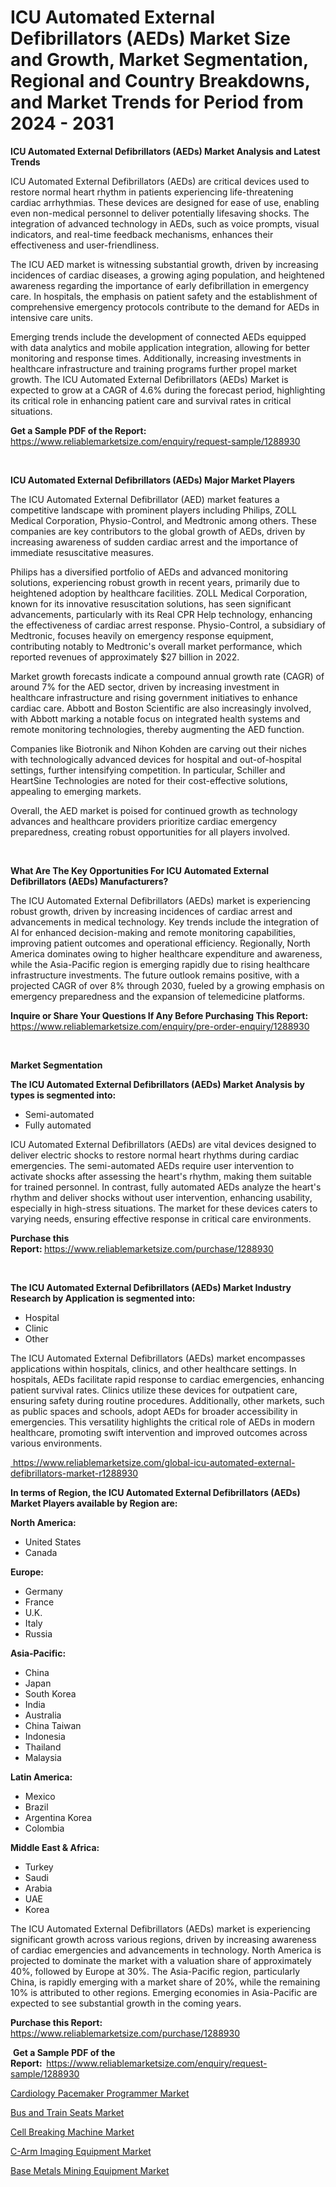 <p><h1>ICU Automated External Defibrillators (AEDs) Market Size and Growth, Market Segmentation, Regional and Country Breakdowns, and Market Trends for Period from 2024 -  2031</h1></p><p><strong>ICU Automated External Defibrillators (AEDs) Market Analysis and Latest Trends</strong></p>
<p><p>ICU Automated External Defibrillators (AEDs) are critical devices used to restore normal heart rhythm in patients experiencing life-threatening cardiac arrhythmias. These devices are designed for ease of use, enabling even non-medical personnel to deliver potentially lifesaving shocks. The integration of advanced technology in AEDs, such as voice prompts, visual indicators, and real-time feedback mechanisms, enhances their effectiveness and user-friendliness. </p><p>The ICU AED market is witnessing substantial growth, driven by increasing incidences of cardiac diseases, a growing aging population, and heightened awareness regarding the importance of early defibrillation in emergency care. In hospitals, the emphasis on patient safety and the establishment of comprehensive emergency protocols contribute to the demand for AEDs in intensive care units. </p><p>Emerging trends include the development of connected AEDs equipped with data analytics and mobile application integration, allowing for better monitoring and response times. Additionally, increasing investments in healthcare infrastructure and training programs further propel market growth. The ICU Automated External Defibrillators (AEDs) Market is expected to grow at a CAGR of 4.6% during the forecast period, highlighting its critical role in enhancing patient care and survival rates in critical situations.</p></p>
<p><strong>Get a Sample PDF of the Report:&nbsp;</strong> <a href="https://www.reliablemarketsize.com/enquiry/request-sample/1288930?utm_campaign=1103&utm_medium=2&utm_source=Github&utm_content=ia&utm_term=26102024&utm_id=icu-automated-external-defibrillators-aeds">https://www.reliablemarketsize.com/enquiry/request-sample/1288930</a></p>
<p>&nbsp;</p>
<p><strong>ICU Automated External Defibrillators (AEDs) Major Market Players</strong></p>
<p><p>The ICU Automated External Defibrillator (AED) market features a competitive landscape with prominent players including Philips, ZOLL Medical Corporation, Physio-Control, and Medtronic among others. These companies are key contributors to the global growth of AEDs, driven by increasing awareness of sudden cardiac arrest and the importance of immediate resuscitative measures.</p><p>Philips has a diversified portfolio of AEDs and advanced monitoring solutions, experiencing robust growth in recent years, primarily due to heightened adoption by healthcare facilities. ZOLL Medical Corporation, known for its innovative resuscitation solutions, has seen significant advancements, particularly with its Real CPR Help technology, enhancing the effectiveness of cardiac arrest response. Physio-Control, a subsidiary of Medtronic, focuses heavily on emergency response equipment, contributing notably to Medtronic's overall market performance, which reported revenues of approximately $27 billion in 2022.</p><p>Market growth forecasts indicate a compound annual growth rate (CAGR) of around 7% for the AED sector, driven by increasing investment in healthcare infrastructure and rising government initiatives to enhance cardiac care. Abbott and Boston Scientific are also increasingly involved, with Abbott marking a notable focus on integrated health systems and remote monitoring technologies, thereby augmenting the AED function.</p><p>Companies like Biotronik and Nihon Kohden are carving out their niches with technologically advanced devices for hospital and out-of-hospital settings, further intensifying competition. In particular, Schiller and HeartSine Technologies are noted for their cost-effective solutions, appealing to emerging markets.</p><p>Overall, the AED market is poised for continued growth as technology advances and healthcare providers prioritize cardiac emergency preparedness, creating robust opportunities for all players involved.</p></p>
<p>&nbsp;</p>
<p><strong>What Are The Key Opportunities For ICU Automated External Defibrillators (AEDs) Manufacturers?</strong></p>
<p><p>The ICU Automated External Defibrillators (AEDs) market is experiencing robust growth, driven by increasing incidences of cardiac arrest and advancements in medical technology. Key trends include the integration of AI for enhanced decision-making and remote monitoring capabilities, improving patient outcomes and operational efficiency. Regionally, North America dominates owing to higher healthcare expenditure and awareness, while the Asia-Pacific region is emerging rapidly due to rising healthcare infrastructure investments. The future outlook remains positive, with a projected CAGR of over 8% through 2030, fueled by a growing emphasis on emergency preparedness and the expansion of telemedicine platforms.</p></p>
<p><strong>Inquire or Share Your Questions If Any Before Purchasing This Report:</strong> <a href="https://www.reliablemarketsize.com/enquiry/pre-order-enquiry/1288930?utm_campaign=1103&utm_medium=2&utm_source=Github&utm_content=ia&utm_term=26102024&utm_id=icu-automated-external-defibrillators-aeds">https://www.reliablemarketsize.com/enquiry/pre-order-enquiry/1288930</a></p>
<p>&nbsp;</p>
<p><strong>Market Segmentation</strong></p>
<p><strong>The ICU Automated External Defibrillators (AEDs) Market Analysis by types is segmented into:</strong></p>
<p><ul><li>Semi-automated</li><li>Fully automated</li></ul></p>
<p><p>ICU Automated External Defibrillators (AEDs) are vital devices designed to deliver electric shocks to restore normal heart rhythms during cardiac emergencies. The semi-automated AEDs require user intervention to activate shocks after assessing the heart's rhythm, making them suitable for trained personnel. In contrast, fully automated AEDs analyze the heart's rhythm and deliver shocks without user intervention, enhancing usability, especially in high-stress situations. The market for these devices caters to varying needs, ensuring effective response in critical care environments.</p></p>
<p><strong>Purchase this Report:&nbsp;</strong><a href="https://www.reliablemarketsize.com/purchase/1288930?utm_campaign=1103&utm_medium=2&utm_source=Github&utm_content=ia&utm_term=26102024&utm_id=icu-automated-external-defibrillators-aeds">https://www.reliablemarketsize.com/purchase/1288930</a></p>
<p>&nbsp;</p>
<p><strong>The ICU Automated External Defibrillators (AEDs) Market Industry Research by Application is segmented into:</strong></p>
<p><ul><li>Hospital</li><li>Clinic</li><li>Other</li></ul></p>
<p><p>The ICU Automated External Defibrillators (AEDs) market encompasses applications within hospitals, clinics, and other healthcare settings. In hospitals, AEDs facilitate rapid response to cardiac emergencies, enhancing patient survival rates. Clinics utilize these devices for outpatient care, ensuring safety during routine procedures. Additionally, other markets, such as public spaces and schools, adopt AEDs for broader accessibility in emergencies. This versatility highlights the critical role of AEDs in modern healthcare, promoting swift intervention and improved outcomes across various environments.</p></p>
<p><a href="https://www.reliablemarketsize.com/global-icu-automated-external-defibrillators-market-r1288930?utm_campaign=1103&utm_medium=2&utm_source=Github&utm_content=ia&utm_term=26102024&utm_id=icu-automated-external-defibrillators-aeds">&nbsp;https://www.reliablemarketsize.com/global-icu-automated-external-defibrillators-market-r1288930</a></p>
<p><strong>In terms of Region, the ICU Automated External Defibrillators (AEDs) Market Players available by Region are:</strong></p>
<p>
    <p> <strong> North America: </strong>
        <ul>
            <li>United States</li>
            <li>Canada</li>
        </ul>
        </p> 
    <p> <strong> Europe: </strong>
        <ul>
            <li>Germany</li>
            <li>France</li>
            <li>U.K.</li>
            <li>Italy</li>
            <li>Russia</li>
        </ul>
        </p> 
    <p> <strong> Asia-Pacific: </strong>
        <ul>
            <li>China</li>
            <li>Japan</li>
            <li>South Korea</li>
            <li>India</li>
            <li>Australia</li>
            <li>China Taiwan</li>
            <li>Indonesia</li>
            <li>Thailand</li>
            <li>Malaysia</li>
        </ul>
        </p> 
    <p> <strong> Latin America: </strong>
        <ul>
            <li>Mexico</li>
            <li>Brazil</li>
            <li>Argentina Korea</li>
            <li>Colombia</li>
        </ul>
        </p> 
    <p> <strong> Middle East & Africa: </strong>
        <ul>
            <li>Turkey</li>
            <li>Saudi</li>
            <li>Arabia</li>
            <li>UAE</li>
            <li>Korea</li>
        </ul>
    </p>
    </p>
<p><p>The ICU Automated External Defibrillators (AEDs) market is experiencing significant growth across various regions, driven by increasing awareness of cardiac emergencies and advancements in technology. North America is projected to dominate the market with a valuation share of approximately 40%, followed by Europe at 30%. The Asia-Pacific region, particularly China, is rapidly emerging with a market share of 20%, while the remaining 10% is attributed to other regions. Emerging economies in Asia-Pacific are expected to see substantial growth in the coming years.</p></p>
<p><strong>Purchase this Report: </strong><a href="https://www.reliablemarketsize.com/purchase/1288930?utm_campaign=1103&utm_medium=2&utm_source=Github&utm_content=ia&utm_term=26102024&utm_id=icu-automated-external-defibrillators-aeds">https://www.reliablemarketsize.com/purchase/1288930</a></p>
<p>&nbsp;<strong>Get a Sample PDF of the Report:&nbsp;&nbsp;</strong><a href="https://www.reliablemarketsize.com/enquiry/request-sample/1288930?utm_campaign=1103&utm_medium=2&utm_source=Github&utm_content=ia&utm_term=26102024&utm_id=icu-automated-external-defibrillators-aeds">https://www.reliablemarketsize.com/enquiry/request-sample/1288930</a></p>
<p><strong></strong></p>
<p><p><a href="https://www.linkedin.com/pulse/cardiology-pacemaker-programmer-market-growth-outlook-from-shspf?utm_campaign=1103&utm_medium=2&utm_source=Github&utm_content=ia&utm_term=26102024&utm_id=icu-automated-external-defibrillators-aeds">Cardiology Pacemaker Programmer Market</a></p><p><a href="https://www.linkedin.com/pulse/bus-train-seats-value-chain-analysis-from-raw-materials-canwc?utm_campaign=1103&utm_medium=2&utm_source=Github&utm_content=ia&utm_term=26102024&utm_id=icu-automated-external-defibrillators-aeds">Bus and Train Seats Market</a></p><p><a href="https://www.linkedin.com/pulse/cell-breaking-machine-market-trends-strategic-insights-mps8f?utm_campaign=1103&utm_medium=2&utm_source=Github&utm_content=ia&utm_term=26102024&utm_id=icu-automated-external-defibrillators-aeds">Cell Breaking Machine Market</a></p><p><a href="https://www.linkedin.com/pulse/c-arm-imaging-equipment-market-global-regional-analysis-vy96f?utm_campaign=1103&utm_medium=2&utm_source=Github&utm_content=ia&utm_term=26102024&utm_id=icu-automated-external-defibrillators-aeds">C-Arm Imaging Equipment Market</a></p><p><a href="https://www.linkedin.com/pulse/base-metals-mining-equipment-market-report-product-type-wrbnc?utm_campaign=1103&utm_medium=2&utm_source=Github&utm_content=ia&utm_term=26102024&utm_id=icu-automated-external-defibrillators-aeds">Base Metals Mining Equipment Market</a></p></p>
